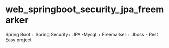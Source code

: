 # web_springboot_security_jpa_freemarker
Spring Boot + Spring Security+ JPA -Mysql + Freemarker + Jboss - Rest Easy project
